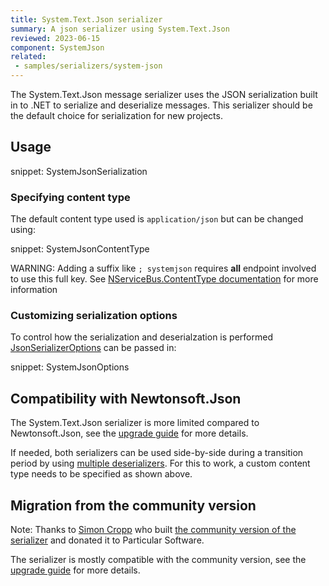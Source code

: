 ```yaml
---
title: System.Text.Json serializer
summary: A json serializer using System.Text.Json
reviewed: 2023-06-15
component: SystemJson
related:
 - samples/serializers/system-json
---
```


The System.Text.Json message serializer uses the JSON serialization built in to .NET to serialize and deserialize messages. This serializer should be the default choice for serialization for new projects.

## Usage

snippet: SystemJsonSerialization

### Specifying content type

The default content type used is `application/json` but can be changed using:

snippet: SystemJsonContentType

WARNING: Adding a suffix like `; systemjson` requires **all** endpoint involved to use this full key. See [NServiceBus.ContentType documentation](/nservicebus/messaging/headers#serialization-headers-nservicebus-contenttype) for more information

### Customizing serialization options

To control how the serialization and deserialzation is performed [JsonSerializerOptions](https://learn.microsoft.com/en-us/dotnet/api/system.text.json.jsonserializeroptions) can be passed in:

snippet: SystemJsonOptions

## Compatibility with Newtonsoft.Json

The System.Text.Json serializer is more limited compared to Newtonsoft.Json, see the [upgrade guide](https://learn.microsoft.com/en-us/dotnet/standard/serialization/system-text-json/migrate-from-newtonsoft) for more details.

If needed, both serializers can be used side-by-side during a transition period by using [multiple deserializers](/nservicebus/serialization/#specifying-additional-deserializers). For this to work, a custom content type needs to be specified as shown above.

## Migration from the community version

Note: Thanks to [Simon Cropp](https://github.com/SimonCropp) who built [the community version of the serializer](https://github.com/NServiceBusExtensions/NServiceBus.Json) and donated it to Particular Software.

The serializer is mostly compatible with the community version, see the [upgrade guide](/nservicebus/upgrades/community-system-json.md) for more details.
